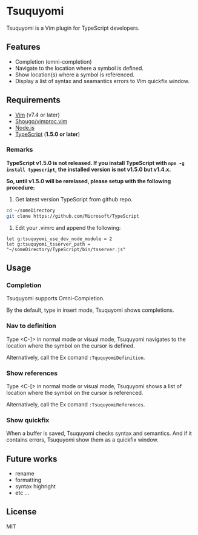 # Tsuquyomi

Tsuquyomi is a Vim plugin for TypeScript developers.

## Features

+ Completion (omni-completion)
+ Navigate to the location where a symbol is defined.
+ Show location(s) where a symbol is referenced.
+ Display a list of syntax and seamantics errors to Vim quickfix window.

## Requirements

+ [Vim](http://www.vim.org/) (v7.4 or later)
+ [Shougo/vimproc.vim](https://github.com/Shougo/vimproc.vim)
+ [Node.js](https://nodejs.org/)
+ [TypeScript](https://github.com/Microsoft/TypeScript) (**1.5.0 or later**)

### Remarks
**TypeScript v1.5.0 is not released. If you install TypeScript with `npm -g install typescript`, the installed version is not v1.5.0 but v1.4.x.**

**So, until v1.5.0 will be rerelased, please setup with the following procedure:**

1. Get latest version TypeScript from github repo.

```bash
cd ~/someDirectory
git clone https://github.com/Microsoft/TypeScript
```

1. Edit your .vimrc and append the following: 

```vim
let g:tsuquyomi_use_dev_node_module = 2
let g:tsuquyomi_tsserver_path = "~/someDirectory/TypeScript/bin/tsserver.js"
```

## Usage

### Completion
Tsuquyomi supports Omni-Completion.

By the default, type <C-x> <C-o> in insert mode, Tsuquyomi shows completions.

### Nav to definition
Type <C-]> in normal mode or visual mode, Tsuquyomi navigates to the location where the symbol on the cursor is defined.

Alternatively, call the Ex comand `:TququyomiDefinition`.

### Show references
Type <C-[> in normal mode or visual mode, Tsuquyomi shows a list of location where the symbol on the cursor is referenced.

Alternatively, call the Ex comand `:TsuquyomiReferences`.

### Show quickfix
When a buffer is saved, Tsuquyomi checks syntax and semantics.
And if it contains errors, Tsuquyomi show them as a quickfix window.


## Future works

+ rename
+ formatting
+ syntax highright
+ etc ...

## License
MIT
